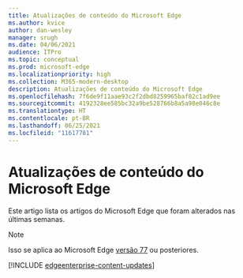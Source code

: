 ```yaml
---
title: Atualizações de conteúdo do Microsoft Edge
ms.author: kvice
author: dan-wesley
manager: srugh
ms.date: 04/06/2021
audience: ITPro
ms.topic: conceptual
ms.prod: microsoft-edge
ms.localizationpriority: high
ms.collection: M365-modern-desktop
description: Atualizações de conteúdo do Microsoft Edge
ms.openlocfilehash: 7f6de9f11aae93c2f2dbd8259965baf82c1ad9ee
ms.sourcegitcommit: 4192328ee585bc32a9be528766b8a5a98e046c8e
ms.translationtype: HT
ms.contentlocale: pt-BR
ms.lasthandoff: 06/25/2021
ms.locfileid: "11617781"
---
```

# <a name="microsoft-edge-content-updates"></a>Atualizações de conteúdo do Microsoft Edge

Este artigo lista os artigos do Microsoft Edge que foram alterados nas últimas semanas.

> [!NOTE]
> Isso se aplica ao Microsoft Edge [versão 77](https://support.microsoft.com/help/4027011/microsoft-edge-find-out-which-version-you-have?ocid=MicrosoftStore-EdgeVersion) ou posteriores.

[!INCLUDE [edgeenterprise-content-updates](./includes/edgeenterprise-content-updates.md)]
